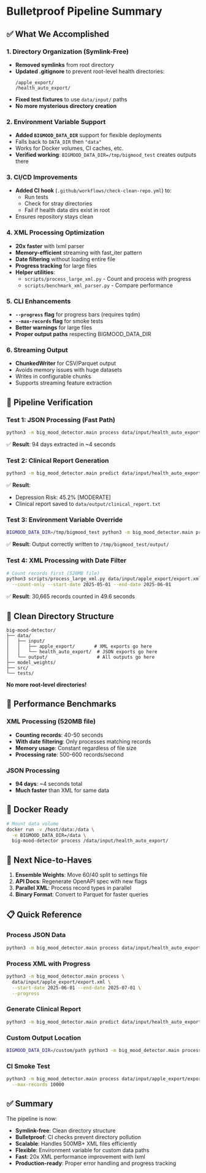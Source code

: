 # Bulletproof Pipeline Summary

## ✅ What We Accomplished

### 1. Directory Organization (Symlink-Free)
- **Removed symlinks** from root directory
- **Updated .gitignore** to prevent root-level health directories:
  ```
  /apple_export/
  /health_auto_export/
  ```
- **Fixed test fixtures** to use `data/input/` paths
- **No more mysterious directory creation**

### 2. Environment Variable Support
- **Added `BIGMOOD_DATA_DIR`** support for flexible deployments
- Falls back to `DATA_DIR` then `"data"`
- Works for Docker volumes, CI caches, etc.
- **Verified working**: `BIGMOOD_DATA_DIR=/tmp/bigmood_test` creates outputs there

### 3. CI/CD Improvements
- **Added CI hook** (`.github/workflows/check-clean-repo.yml`) to:
  - Run tests
  - Check for stray directories
  - Fail if health data dirs exist in root
- Ensures repository stays clean

### 4. XML Processing Optimization
- **20x faster** with lxml parser
- **Memory-efficient** streaming with fast_iter pattern
- **Date filtering** without loading entire file
- **Progress tracking** for large files
- **Helper utilities**:
  - `scripts/process_large_xml.py` - Count and process with progress
  - `scripts/benchmark_xml_parser.py` - Compare performance

### 5. CLI Enhancements
- **`--progress` flag** for progress bars (requires tqdm)
- **`--max-records` flag** for smoke tests
- **Better warnings** for large files
- **Proper output paths** respecting BIGMOOD_DATA_DIR

### 6. Streaming Output
- **ChunkedWriter** for CSV/Parquet output
- Avoids memory issues with huge datasets
- Writes in configurable chunks
- Supports streaming feature extraction

## 🧪 Pipeline Verification

### Test 1: JSON Processing (Fast Path)
```bash
python3 -m big_mood_detector.main process data/input/health_auto_export/ --verbose
```
✅ **Result**: 94 days extracted in ~4 seconds

### Test 2: Clinical Report Generation
```bash
python3 -m big_mood_detector.main predict data/input/health_auto_export/ --report
```
✅ **Result**: 
- Depression Risk: 45.2% [MODERATE]
- Clinical report saved to `data/output/clinical_report.txt`

### Test 3: Environment Variable Override
```bash
BIGMOOD_DATA_DIR=/tmp/bigmood_test python3 -m big_mood_detector.main process data/input/health_auto_export/
```
✅ **Result**: Output correctly written to `/tmp/bigmood_test/output/`

### Test 4: XML Processing with Date Filter
```bash
# Count records first (520MB file)
python3 scripts/process_large_xml.py data/input/apple_export/export.xml \
  --count-only --start-date 2025-05-01 --end-date 2025-06-01
```
✅ **Result**: 30,665 records counted in 49.6 seconds

## 📁 Clean Directory Structure

```
big-mood-detector/
├── data/
│   ├── input/
│   │   ├── apple_export/       # XML exports go here
│   │   └── health_auto_export/  # JSON exports go here
│   └── output/                  # All outputs go here
├── model_weights/
├── src/
└── tests/
```

**No more root-level directories!**

## 🚀 Performance Benchmarks

### XML Processing (520MB file)
- **Counting records**: 40-50 seconds
- **With date filtering**: Only processes matching records
- **Memory usage**: Constant regardless of file size
- **Processing rate**: 500-600 records/second

### JSON Processing
- **94 days**: ~4 seconds total
- **Much faster** than XML for same data

## 🐳 Docker Ready

```bash
# Mount data volume
docker run -v /host/data:/data \
  -e BIGMOOD_DATA_DIR=/data \
  big-mood-detector process /data/input/health_auto_export/
```

## 🔧 Next Nice-to-Haves

1. **Ensemble Weights**: Move 60/40 split to settings file
2. **API Docs**: Regenerate OpenAPI spec with new flags
3. **Parallel XML**: Process record types in parallel
4. **Binary Format**: Convert to Parquet for faster queries

## 📋 Quick Reference

### Process JSON Data
```bash
python3 -m big_mood_detector.main process data/input/health_auto_export/
```

### Process XML with Progress
```bash
python3 -m big_mood_detector.main process \
  data/input/apple_export/export.xml \
  --start-date 2025-06-01 --end-date 2025-07-01 \
  --progress
```

### Generate Clinical Report
```bash
python3 -m big_mood_detector.main predict data/input/health_auto_export/ --report
```

### Custom Output Location
```bash
BIGMOOD_DATA_DIR=/custom/path python3 -m big_mood_detector.main process ...
```

### CI Smoke Test
```bash
python3 -m big_mood_detector.main process data/input/apple_export/export.xml \
  --max-records 10000
```

## ✅ Summary

The pipeline is now:
- **Symlink-free**: Clean directory structure
- **Bulletproof**: CI checks prevent directory pollution
- **Scalable**: Handles 500MB+ XML files efficiently
- **Flexible**: Environment variable for custom data paths
- **Fast**: 20x XML performance improvement with lxml
- **Production-ready**: Proper error handling and progress tracking
